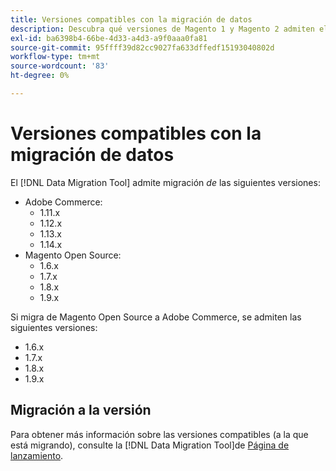 ```yaml
---
title: Versiones compatibles con la migración de datos
description: Descubra qué versiones de Magento 1 y Magento 2 admiten el [!DNL Data Migration Tool] admite.
exl-id: ba6398b4-66be-4d33-a4d3-a9f0aaa0fa81
source-git-commit: 95ffff39d82cc9027fa633dffedf15193040802d
workflow-type: tm+mt
source-wordcount: '83'
ht-degree: 0%

---
```


# Versiones compatibles con la migración de datos

El [!DNL Data Migration Tool] admite migración _de_ las siguientes versiones:

* Adobe Commerce:
   * 1.11.x
   * 1.12.x
   * 1.13.x
   * 1.14.x
* Magento Open Source:
   * 1.6.x
   * 1.7.x
   * 1.8.x
   * 1.9.x

Si migra de Magento Open Source a Adobe Commerce, se admiten las siguientes versiones:

* 1.6.x
* 1.7.x
* 1.8.x
* 1.9.x

## Migración a la versión

Para obtener más información sobre las versiones compatibles (a la que está migrando), consulte la [!DNL Data Migration Tool]de [Página de lanzamiento](https://github.com/magento/data-migration-tool/releases).
